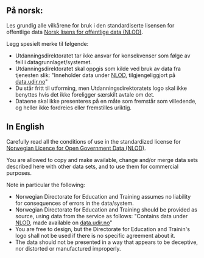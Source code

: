 ## På norsk:
Les grundig alle vilkårene for bruk i den standardiserte lisensen for offentlige data [Norsk lisens for offentlige data (NLOD)](http://data.norge.no/nlod/no).

Legg spesielt merke til følgende:
* Utdanningsdirektoratet tar ikke ansvar for konsekvenser som følge av feil i datagrunnlaget/systemet.
* Utdanningsdirektoratet skal oppgis som kilde ved bruk av data fra tjenesten slik:
"Inneholder data under [NLOD](http://data.norge.no/nlod/no), tilgjengeliggjort på [data.udir.no](https://www.udir.no/om-udir/data/)"
* Du står fritt til utforming, men Utdanningsdirektoratets logo skal ikke benyttes hvis det ikke foreligger særskilt avtale om det.
* Dataene skal ikke presenteres på en måte som fremstår som villedende, og heller ikke fordreies eller fremstilles uriktig.
 
## In English
Carefully read all the conditions of use in the standardized license for [Norwegian Licence for Open Government Data (NLOD)](https://data.norge.no/nlod/en/2.0/).

You are allowed to copy and make available, change and/or merge data sets described here with other data sets, and to use them for commercial purposes.

Note in particular the following:
* Norwegian Directorate for Education and Training assumes no liability for consequences of errors in the data/system.
* Norwegian Directorate for Education and Training should be provided as source, using data from the service as follows:
"Contains data under [NLOD](http://data.norge.no/nlod/no), made available on [data.udir.no](https://www.udir.no/om-udir/data/)"
* You are free to design, but the Directorate for Education and Trainin's logo shall not be used if there is no specific agreement about it.
* The data should not be presented in a way that appears to be deceptive, nor distorted or manufactured improperly.
